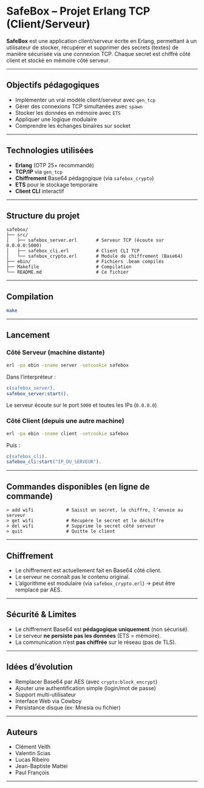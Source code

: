 # SafeBox – Projet Erlang TCP (Client/Serveur)

**SafeBox** est une application client/serveur écrite en Erlang, permettant à un utilisateur de stocker, récupérer et supprimer des secrets (textes) de manière sécurisée via une connexion TCP. Chaque secret est chiffré côté client et stocké en mémoire côté serveur.

---

## Objectifs pédagogiques

- Implémenter un vrai modèle client/serveur avec `gen_tcp`
- Gérer des connexions TCP simultanées avec `spawn`
- Stocker les données en mémoire avec `ETS`
- Appliquer une logique modulaire
- Comprendre les échanges binaires sur socket

---

## Technologies utilisées

- **Erlang** (OTP 25+ recommandé)
- **TCP/IP** via `gen_tcp`
- **Chiffrement** Base64 pédagogique (via `safebox_crypto`)
- **ETS** pour le stockage temporaire
- **Client CLI** interactif

---

## Structure du projet

```
safebox/
├── src/
│   ├── safebox_server.erl       # Serveur TCP (écoute sur 0.0.0.0:5000)
│   ├── safebox_cli.erl          # Client CLI TCP
│   └── safebox_crypto.erl       # Module de chiffrement (Base64)
├── ebin/                        # Fichiers .beam compilés
├── Makefile                     # Compilation
└── README.md                    # Ce fichier
```

---

## Compilation

```bash
make
```

---

## Lancement

### Côté Serveur (machine distante)

```bash
erl -pa ebin -sname server -setcookie safebox
```

Dans l’interpréteur :

```erlang
c(safebox_server).
safebox_server:start().
```

Le serveur écoute sur le port `5000` et toutes les IPs (`0.0.0.0`)

### Côté Client (depuis une autre machine)

```bash
erl -pa ebin -sname client -setcookie safebox
```

Puis :

```erlang
c(safebox_cli).
safebox_cli:start("IP_DU_SERVEUR").
```

---

## Commandes disponibles (en ligne de commande)

```
> add wifi            # Saisit un secret, le chiffre, l’envoie au serveur
> get wifi            # Récupère le secret et le déchiffre
> del wifi            # Supprime le secret côté serveur
> quit                # Quitte le client
```

---

## Chiffrement

- Le chiffrement est actuellement fait en Base64 côté client.
- Le serveur ne connaît pas le contenu original.
- L’algorithme est modulaire (via `safebox_crypto.erl`) → peut être remplacé par AES.

---

## Sécurité & Limites

- Le chiffrement Base64 est **pédagogique uniquement** (non sécurisé).
- Le serveur **ne persiste pas les données** (ETS = mémoire).
- La communication n’est **pas chiffrée** sur le réseau (pas de TLS).

---

## Idées d’évolution

- Remplacer Base64 par AES (avec `crypto:block_encrypt`)
- Ajouter une authentification simple (login/mot de passe)
- Support multi-utilisateur
- Interface Web via Cowboy
- Persistance disque (ex: Mnesia ou fichier)

---

## Auteurs

- Clément Veith
- Valentin Scias
- Lucas Ribeiro
- Jean-Baptiste Mattei
- Paul François

---
